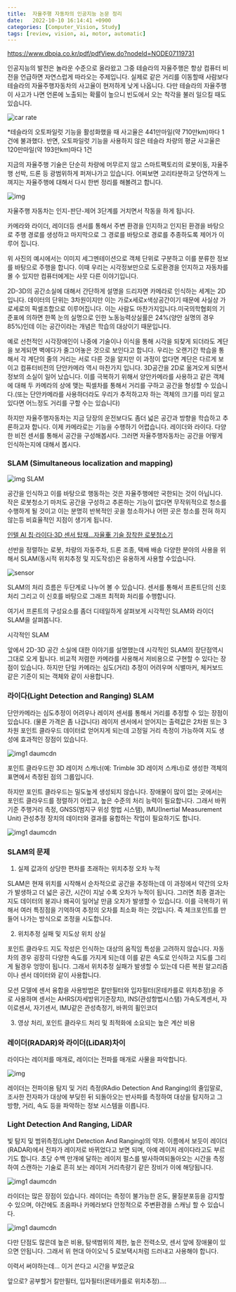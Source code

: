 ```yaml
---
title: 	자율주행 자동차의 인공지능 논문 정리
date:   2022-10-10 16:14:41 +0900
categories: [Computer_Vision, Study]
tags: [review, vision, ai, motor, automatic]
---
```


[https://www.dbpia.co.kr/pdf/pdfView.do?nodeId=NODE07119731 ](https://www.dbpia.co.kr/pdf/pdfView.do?nodeId=NODE07119731 )

인공지능의 발전은 놀라운 수준으로 올라왔고 그중 테슬라의 자율주행은 항상 컴퓨터 비전을 언급하면 자연스럽게 따라오는 주제입니다. 실제로 같은 거리를 이동할때 사람보다 테슬라의 자율주행자동차의 사고율이 현저하게 낮게 나옵니다. 다만 테슬라의 자율주행이 사고가 나면 언론에 노출되는 확률이 높으니 빈도에서 오는 착각을 불러 일으킬 때도 있습니다.

![car rate](https://user-images.githubusercontent.com/85277660/211181027-d961c7c1-8554-4b56-acd4-c39e91052647.png "테슬라와 일반차량 사고율 비교 2021년 2분기 [자료: 테슬라/NHTSA]")

*테슬라의 오토파일럿 기능을 활성화했을 때 사고율은 441만마일(약 710만km)마다 1건에 불과했다. 반면, 오토파일럿 기능을 사용하지 않은 테슬라 차량의 평균 사고율은 120만마일(약 193만km)마다 1건


지금의 자율주행 기술은 단순히 차량에 머무르지 않고 스마트팩토리의 로봇이동, 자율주행 선박, 드론 등 광범위하게 퍼져나가고 있습니다. 어찌보면 고리타분하고 당연하게 느껴지는 자율주행에 대해서 다시 한번 정리를 해볼려고 합니다.

![img](https://user-images.githubusercontent.com/85277660/211181040-766292b0-449f-44ea-bac4-ab0a0b8fb62b.png)

자율주행 자동차는 인지-판단-제어 3단계를 거치면서 작동을 하게 됩니다.

카메라와 라이더, 레이더등 센서를 통해서 주변 환경을 인지하고 인지된 환경을 바탕으로 주행 경로를 생성하고 마지막으로 그 경로를 바탕으로 경로를 추종하도록 제어가 이루어 집니다.

위 사진의 예시에서는 이미지 세그멘테이션으로 객체 단위로 구분하고 이를 분류한 정보를 바탕으로 주행을 합니다. 이때 우리는 시각정보만으로 도로환경을 인지하고 자동차를 몰 수 있지만 컴퓨터에게는 사뭇 다른 이야기입니다.

2D-3D의 공간소실에 대해서 간단하게 설명을 드리자면 카메라로 인식하는 세계는 2D입니다. 데이터의 단위는 3차원이지만 이는 가로x세로x색상공간이기 때문에 사실상 가로세로의 픽셀조합으로 이루어집니다. 이는 사람도 마찬가지입니다.미국의학협회의 기준표에 의하면 한쪽 눈의 실명으로 인한 노동능력상실률은 24%(양안 실명의 경우 85%)인데 이는 공간이라는 개념은 학습의 대상이기 때문입니다.

예로 선천적인 시각장애인이 나중에 기술이나 이식을 통해 시각을 되찾게 되더라도 계단을 보게되면 벽에다가 줄그어놓은 것으로 보인다고 합니다. 우리는 오랜기간 학습을 통해서 각 계단의 줄의 거리는 서로 다른 것을 알지만 이 과정이 없다면 계단은 다르게 보이고 컴퓨터비전의 단안카메라 역시 마찬가지 입니다. 3D공간을 2D로 옮겨오게 되면서 정보의 소실이 일어 났습니다. 이를 극복하기 위해서 양안카메라를 사용하고 같은 객체에 대해 두 카메라의 상에 맺는 픽셀차를 통해서 거리를 구하고 공간을 형성할 수 있습니다.(또는 단안카메라를 사용하더라도 우리가 추적하고자 하는 객체의 크기를 미리 알고 있다면 어느정도 거리를 구할 수는 있습니다)

하지만 자율주행자동차는 지금 당장의 운전보다도 좀더 넓은 공간과 방향을 학습하고 추론하고자 합니다. 이제 카메라로는 기능을 수행하기 어렵습니다. 레이더와 라이다. 다양한 비전 센서를 통해서 공간을 구성해봅시다. 그러면 자율주행자동차는 공간을 어떻게 인식하는지에 대해서 봅시다.

### SLAM (Simultaneous localization and mapping)

![img SLAM](https://user-images.githubusercontent.com/85277660/211181054-e48214f4-430a-41ee-9fe2-b60b580d7158.png)

공간을 인식하고 이를 바탕으로 행동하는 것은 자율주행에만 국한되는 것이 아닙니다. 작은 로봇청소기 마저도 공간을 구성하고 추론하는 기능이 없다면 무작위적으로 청소를 수행하게 될 것이고 이는 분명히 반복적인 곳을 청소하거나 어떤 곳은 청소를 전혀 하지 않는등 비효율적인 지점이 생기게 됩니다.

[인텔 AI 칩·라이다·3D 센서 탑재…자율車 기술 장착한 로봇청소기](https://www.hankyung.com/economy/article/2021011111951)

선반을 정렬하는 로봇, 차량의 자동주차, 드론 조종, 택배 배송 다양한 분야의 사용을 위해서 SLAM(동시적 위치추정 및 지도작성)은 유용하게 사용할 수있습니다.

![sensor](https://user-images.githubusercontent.com/85277660/211181065-6845507f-7303-4fa6-98fc-c4d997e78867.png)

SLAM의 처리 흐름은 두단계로 나누어 볼 수 있습니다. 센서를 통해서 프론트단의 신호처리 그리고 이 신호를 바탕으로 그래프 최적화 처리를 수행합니다.

여기서 프론트의 구성요소를 좀더 디테일하게 살펴보게 시각적인 SLAM와 라이더 SLAM을 살펴봅니다.

시각적인 SLAM

앞에서 2D-3D 공간 소실에 대한 이야기를 설명했는데 시각적인 SLAM의 장단점역시 그대로 오게 됩니다. 비교적 저렴한 카메라를 사용해서 저비용으로 구현할 수 있다는 장점이 있습니다. 하지만 단일 카메라는 심도(거리) 추정이 어려우며 식별마커, 체커보드 같은 기준이 되는 객체와 같이 사용합니다.


### 라이다(Light Detection and Ranging) SLAM

단안카메라는 심도추정이 어려우나 레이저 센서를 통해서 거리를 추정할 수 있는 장점이 있습니다. (물론 가격은 좀 나갑니다) 레이저 센서에서 얻어지는 출력값은 2차원 또는 3차원 포인트 클라우드 데이터로 얻어지게 되는데 고정밀 거리 측정이 가능하여 지도 생성에 효과적인 장점이 있습니다. 

![img1 daumcdn](https://user-images.githubusercontent.com/85277660/211181073-6e35997d-759c-4d5b-b26a-bad5e32c4242.png)

포인트 클라우드란 3D 레이저 스캐너(예: Trimble 3D 레이저 스캐너)로 생성한 객체의 표면에서 측정된 점의 그룹입니다.


하지만 포인트 클라우드는 밀도높게 생성되지 않습니다. 장애물이 많이 없는 곳에서는 포인트 클라우드를 정렬하기 어렵고, 높은 수준의 처리 능력이 필요합니다. 그래서 바퀴 기준 주행거리 측정, GNSS(범지구 위성 항법 시스탬), IMU(Inertial Measurement Unit) 관성추정 장치의 데이터와 결과를 융합하는 작업이 필요하기도 합니다.

![img1 daumcdn](https://user-images.githubusercontent.com/85277660/211181075-becb6e90-7b68-4832-912d-3fda92e258f0.jpg "3차원 라이다를 사용한 SLAM")

### SLAM의 문제

1. 실제 값과의 상당한 편차를 초래하는 위치추정 오차 누적

SLAM은 현재 위치를 시작해서 순차적으로 공간을 추정하는데 이 과정에서 약간의 오차가 발생하고 더 넓은 공간, 시간이 지날 수록 오차가 누적이 됩니다. 그러면 최종 결과는 지도 데이터의 붕괴나 왜곡이 일어날 만큼 오차가 발생할 수 있습니다. 이를 극복하기 위해서 여러 특징점을 기억하여 추정의 오차를 최소화 하는 것입니다. 즉 체크포인트를 만들어 나가는 방식으로 조정을 시도합니다.

 

2. 위치추정 실패 및 지도상 위치 상실

포인트 클라우드 지도 작성은 인식하는 대상의 움직임 특성을 고려하지 않습니다. 자동차의 경우 굉장히 다양한 속도를 가지게 되는데 이를 같은 속도로 인식하고 지도를 그리게 될경우 엉망이 됩니다. 그래서 위치추정 실패가 발생할 수 있는데 다른 복원 알고리즘이나 센서 데이터와 같이 사용합니다.

 

모션 모델에 센서 융합을 사용방법은 칼만필터와 입자필터(몬테카를로 위치추정)을 주로 사용하며 센서는 AHRS(자세방위기준장치), INS(관성항법시스탬) 가속도계센서, 자이로센서, 자기센서, IMU같은 관성측정기, 바퀴의 휠인코더

 

3. 영상 처리, 포인트 클라우드 처리 및 최적화에 소요되는 높은 계산 비용


### 레이더(RADAR)와 라이더(LiDAR)차이

라이다는 레이저를 매개로, 레이더는 전파를 매개로 사물을 파악합니다.

![img](https://user-images.githubusercontent.com/85277660/211181091-3a421c37-46ff-44d8-a272-beb1ed32c5f1.gif)

레이더는 전파이용 탐지 및 거리 측정(RAdio Detection And Ranging)의 줄임말로, 조사한 전자파가 대상에 부딪힌 뒤 되돌아오는 반사파를 측정하여 대상을 탐지하고 그 방향, 거리, 속도 등을 파악하는 정보 시스템을 이릅니다.

 
### Light Detection And Ranging, LiDAR

빛 탐지 및 범위측정(Light Detection And Ranging)의 약자. 이름에서 보듯이 레이더(RADAR)에서 전파가 레이저로 바뀌었다고 보면 되며, 아예 레이저 레이다라고도 부르기도 합니다. 초당 수백 만개에 달하는 레이저 펄스를 발사하여되돌아오는 시간을 측정하여 스캔하는 기술로 흔히 보는 레이저 거리측량기 같은 장비가 이에 해당됩니다.

![img1 daumcdn](https://user-images.githubusercontent.com/85277660/211181100-a673e155-b6ab-463e-b83f-ee59cf5d82ec.png)

라이더는 많은 장점이 있습니다. 레이더는 측정이 불가능한 온도, 물질분포등을 감지할 수 있으며, 야간에도 초음파나 카메라보다 안정적으로 주변환경을 스캐닝 할 수 있습니다.

![img1 daumcdn](https://user-images.githubusercontent.com/85277660/211181103-d11578ad-8cbc-4cf6-bc7e-4dd32760f7cb.png)

다만 단점도 많은데 높은 비용, 탐색범위의 제한, 높은 전력소모, 센서 앞에 장애물이 있으면 안됩니다. 그래서 위 현대 아이오닉 5 로보택시처럼 드러내고 사용해야 합니다. 

 

이력서 써야하는데... 이거 쓴다고 시간을 부었군요

앞으로? 공부할거 칼만필터, 입자필터(몬테카를로 위치추정)....